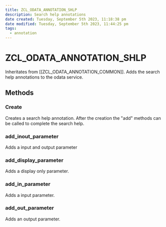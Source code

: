 ```yaml
---
title: ZCL_ODATA_ANNOTATION_SHLP
description: Search help annotations
date created: Tuesday, September 5th 2023, 11:18:38 pm
date modified: Tuesday, September 5th 2023, 11:44:25 pm
tags:
  - annotation
---
```

# ZCL_ODATA_ANNOTATION_SHLP

Inheritates from [[ZCL_ODATA_ANNOTATION_COMMON]]. Adds the search help annotations to the odata service.

## Methods

### Create

Creates a search help annotation. After the creation the "add" methods can be called to complete the search help.

### add_inout_parameter

Adds a input and output parameter

### add_display_parameter

Adds a display only parameter.

### add_in_parameter

Adds a input parameter.

### add_out_parameter

Adds an output parameter.
